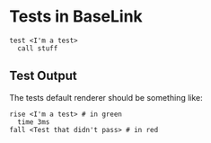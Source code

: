 # Tests in BaseLink

```
test <I'm a test>
  call stuff
```

## Test Output

The tests default renderer should be something like:

```
rise <I'm a test> # in green
  time 3ms
fall <Test that didn't pass> # in red
```
